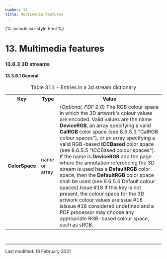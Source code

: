 ```yaml
---
number: 13
title: Multimedia features
---
```



<html>
<head>
<title>ISO 32000-2:2020 Clause 13: Multimedia</title>
</head>
<body>


{% include iso-style.html %}


<div class="iso32000">


<h1>13. Multimedia features</h1>


<h3>13.6.3 3D streams</h3>

<h4>13.3.6.1 General</h4>


<table>
  <caption>Table 311 - Entries in a 3d stream dictionary</caption>
  <tr>
    <th>Key</th>
    <th>Type</th>
    <th>Value</th>
  </tr>
  <tr>
    <td><b>ColorSpace</b></td>
    <td>name or array</td>
    <td>
    (<i>Optional, PDF 2.0</i>) The RGB colour space in which the 3D artwork's colour values are encoded. Valid values are the name
    <b>DeviceRGB</b>, an array specifying a valid <b>CalRGB</b> color space (see 8.6.5.3 "CalRGB colour spaces"), or an array specifying
    a valid RGB-based <b>ICCBased</b> color space (see 8.6.5.5 "ICCBased colour spaces").
    <span class="new-text">If the name is <b>DeviceRGB</b> and the page where the annotation referencing the 3D stream is used has a <b>DefaultRGB</b> color space,
    then the <b>DefaultRGB</b> color space shall be used (see 8.6.5.6 Default colour spaces).<span class="new-tooltiptext">Issue #18</span></span>
    If this key is not present, the colour space for the 3D artwork colour values  <span class="deleted-text">are<span class="deleted-tooltiptext">Issue #18</span></span>
    <span class="new-text">is<span class="new-tooltiptext">Issue #18</span></span> considered undefined and a PDF processor may choose any appropriate
    RGB-based colour space, such as sRGB.
    </td>
  </tr>
</table>


</div>


<br/><hr>
<p class="footnote">Last modified: 16 February 2021</p>

</body>
</html>
